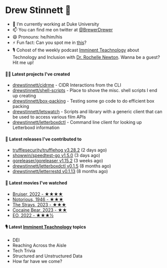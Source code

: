 
# Drew Stinnett 👋

- 🔭 I’m currently working at Duke University
- 📫 You can find me on twitter at [@BrewerDrewer](https://twitter.com/BrewerDrewer)
- 😄 Pronouns: he/him/his
- ⚡ Fun fact: Can you spot me in [this](https://www.youtube.com/watch?v=oL9WnB0qHBA)?
- 🎙 Cohost of the weekly podcast [Imminent Teachnology](https://podcast.imminentteachnology.com/) about Technology and Inclusion with [Dr. Rochelle Newton](https://www.linkedin.com/in/drrochellenewton/). Wanna be a guest? Hit me up!

#### 👨‍💻 Latest projects I've created
- [drewstinnett/cidrme](https://github.com/drewstinnett/cidrme) - CIDR Interactions from the CLI
- [drewstinnett/shell-scripts](https://github.com/drewstinnett/shell-scripts) - Place to shove the misc. shell scripts I end up creating
- [drewstinnett/box-packing](https://github.com/drewstinnett/box-packing) - Testing some go code to do efficient box packing
- [drewstinnett/letswatch](https://github.com/drewstinnett/letswatch) - Scripts and library with a generic client that can be used to access various film APIs
- [drewstinnett/letterboxdctl](https://github.com/drewstinnett/letterboxdctl) - Command line client for looking up Letterboxd information

#### 🚀 Latest releases I've contributed to
- [trufflesecurity/trufflehog v3.28.2](https://github.com/trufflesecurity/trufflehog/releases/tag/v3.28.2) (2 days ago)
- [showwin/speedtest-go v1.5.0](https://github.com/showwin/speedtest-go/releases/tag/v1.5.0) (3 days ago)
- [goreleaser/goreleaser v1.15.2](https://github.com/goreleaser/goreleaser/releases/tag/v1.15.2) (3 weeks ago)
- [drewstinnett/letterboxdctl v0.1.5](https://github.com/drewstinnett/letterboxdctl/releases/tag/v0.1.5) (8 months ago)
- [drewstinnett/letterrestd v0.1.13](https://github.com/drewstinnett/letterrestd/releases/tag/v0.1.13) (8 months ago)

#### 🍿 Latest movies I've watched
- [Bruiser, 2022 - ★★★★](https://letterboxd.com/mondodrew/film/bruiser-2022/)
- [Notorious, 1946 - ★★★](https://letterboxd.com/mondodrew/film/notorious/)
- [The Strays, 2023 - ★★★](https://letterboxd.com/mondodrew/film/the-strays/)
- [Cocaine Bear, 2023 - ★★](https://letterboxd.com/mondodrew/film/cocaine-bear/)
- [EO, 2022 - ★★★½](https://letterboxd.com/mondodrew/film/eo/)

#### 🎙 Latest [Imminent Teachnology](https://podcast.imminentteachnology.com/) topics
- DEI
- Reaching Across the Aisle
- Tech Trivia
- Structured and Unstructured Data
- How far have we come?
